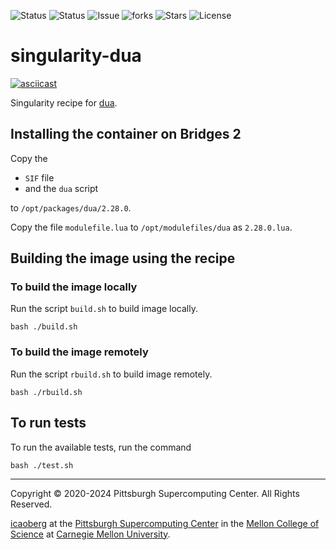 ![Status](https://github.com/icaoberg/singularity-dua/actions/workflows/main.yml/badge.svg)
![Status](https://github.com/icaoberg/singularity-dua/actions/workflows/pretty.yml/badge.svg)
![Issue](https://img.shields.io/github/issues/icaoberg/singularity-dua)
![forks](https://img.shields.io/github/forks/icaoberg/singularity-dua)
![Stars](https://img.shields.io/github/stars/icaoberg/singularity-dua)
![License](https://img.shields.io/github/license/icaoberg/singularity-dua)

# singularity-dua
[![asciicast](https://asciinema.org/a/kDnXUOeqBxZVMoWuFNqzfpeey.svg)](https://asciinema.org/a/kDnXUOeqBxZVMoWuFNqzfpeey)

Singularity recipe for [dua](https://github.com/Byron/dua-cli).

## Installing the container on Bridges 2
Copy the

* `SIF` file
* and the `dua` script

to `/opt/packages/dua/2.28.0`.

Copy the file `modulefile.lua` to `/opt/modulefiles/dua` as `2.28.0.lua`.

## Building the image using the recipe

### To build the image locally
Run the script `build.sh` to build image locally.

```
bash ./build.sh
````

### To build the image remotely
Run the script `rbuild.sh` to build image remotely.

```
bash ./rbuild.sh
```

## To run tests
To run the available tests, run the command

```
bash ./test.sh
```

---
Copyright © 2020-2024 Pittsburgh Supercomputing Center. All Rights Reserved.

[icaoberg](http://www.andrew.cmu.edu/~icaoberg) at the [Pittsburgh Supercomputing Center](http://www.psc.edu) in the [Mellon College of Science](https://www.cmu.edu/mcs/) at [Carnegie Mellon University](http://www.cmu.edu).
